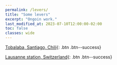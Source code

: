 ```yaml
---
permalink: /levers/
title: "Some levers"
excerpt: "Ongoin work."
last_modified_at: 2023-07-10T12:00:00-02:00
toc: false
classes: wide
---
```



[Tobalaba, Santiago, Chili](/2013-CL-tobalaba/){: .btn .btn--success}

[Lausanne station, Switzerland](/2022-CH-lausanne/){: .btn .btn--success}
